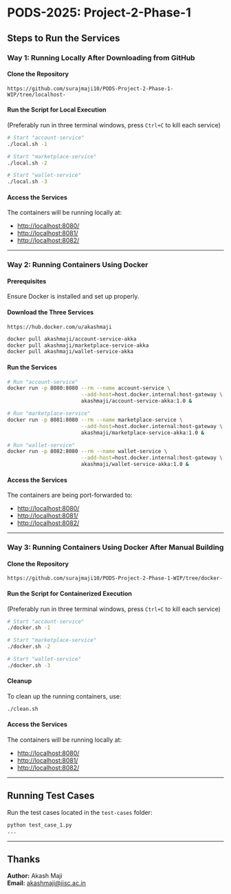 # PODS-2025: Project-2-Phase-1

## Steps to Run the Services

### Way 1: Running Locally After Downloading from GitHub

#### Clone the Repository
```
https://github.com/surajmaji10/PODS-Project-2-Phase-1-WIP/tree/localhost-
```

#### Run the Script for Local Execution
(Preferably run in three terminal windows, press `Ctrl+C` to kill each service)

```bash
# Start "account-service"
./local.sh -1

# Start "marketplace-service"
./local.sh -2

# Start "wallet-service"
./local.sh -3
```

#### Access the Services
The containers will be running locally at:
- [http://localhost:8080/](http://localhost:8080/)
- [http://localhost:8081/](http://localhost:8081/)
- [http://localhost:8082/](http://localhost:8082/)

---

### Way 2: Running Containers Using Docker

#### Prerequisites
Ensure Docker is installed and set up properly.

#### Download the Three Services
```
https://hub.docker.com/u/akashmaji
```
```bash
docker pull akashmaji/account-service-akka
docker pull akashmaji/marketplace-service-akka
docker pull akashmaji/wallet-service-akka
```

#### Run the Services
```bash
# Run "account-service"
docker run -p 8080:8080 --rm --name account-service \
                        --add-host=host.docker.internal:host-gateway \
                        akashmaji/account-service-akka:1.0 &

# Run "marketplace-service"
docker run -p 8081:8080 --rm --name marketplace-service \
                        --add-host=host.docker.internal:host-gateway \
                        akashmaji/marketplace-service-akka:1.0 &

# Run "wallet-service"
docker run -p 8082:8080 --rm --name wallet-service \
                        --add-host=host.docker.internal:host-gateway \
                        akashmaji/wallet-service-akka:1.0 &
```

#### Access the Services
The containers are being port-forwarded to:
- [http://localhost:8080/](http://localhost:8080/)
- [http://localhost:8081/](http://localhost:8081/)
- [http://localhost:8082/](http://localhost:8082/)

---

### Way 3: Running Containers Using Docker After Manual Building

#### Clone the Repository
```
https://github.com/surajmaji10/PODS-Project-2-Phase-1-WIP/tree/docker-
```

#### Run the Script for Containerized Execution
(Preferably run in three terminal windows, press `Ctrl+C` to kill each service)

```bash
# Start "account-service"
./docker.sh -1

# Start "marketplace-service"
./docker.sh -2

# Start "wallet-service"
./docker.sh -3
```

#### Cleanup
To clean up the running containers, use:
```bash
./clean.sh
```

#### Access the Services
The containers will be running locally at:
- [http://localhost:8080/](http://localhost:8080/)
- [http://localhost:8081/](http://localhost:8081/)
- [http://localhost:8082/](http://localhost:8082/)

---

## Running Test Cases
Run the test cases located in the `test-cases` folder:

```bash
python test_case_1.py
...
```

---

## Thanks
**Author:** Akash Maji  
**Email:** [akashmaji@iisc.ac.in](mailto:akashmaji@iisc.ac.in)

